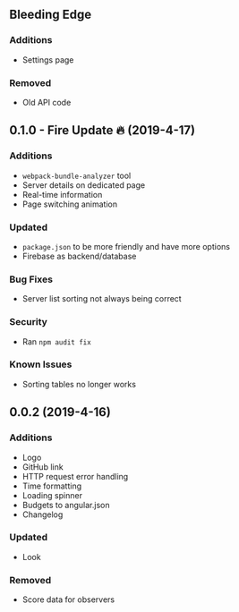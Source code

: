 ## Bleeding Edge

### Additions
- Settings page

### Removed
- Old API code

## 0.1.0 - Fire Update 🔥 (2019-4-17)

### Additions
- `webpack-bundle-analyzer` tool
- Server details on dedicated page
- Real-time information
- Page switching animation

### Updated
- `package.json` to be more friendly and have more options
- Firebase as backend/database

### Bug Fixes
- Server list sorting not always being correct

### Security
- Ran `npm audit fix`

### Known Issues
- Sorting tables no longer works

## 0.0.2 (2019-4-16)

### Additions
- Logo
- GitHub link
- HTTP request error handling
- Time formatting
- Loading spinner
- Budgets to angular.json
- Changelog

### Updated
- Look

### Removed
- Score data for observers
